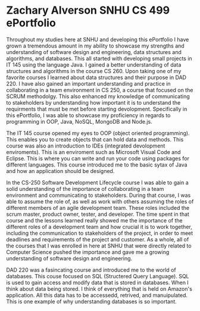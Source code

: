 # Zachary Alverson SNHU CS 499 ePortfolio

Throughout my studies here at SNHU and developing this ePortfolio I have grown a tremendous amount in my ability to showcase my strengths and understanding of software design and engineering, data structures and algorithms, and databases. This all started with developing small projects in IT 145 using the language Java. I gained a better understanding of data structures and algorithms in the course CS 260. Upon taking one of my favorite courses I learned about data structures and their purpose in DAD 220. I have also gained an important understanding and practice in collaborating in a team environment in CS 250, a course that focused on the SCRUM methodolgy. This also enhanced my knowledge of communicating to stakeholders by understanding how important it is to understand the requirments that must be met before starting devolopment. Specifically in this ePortfolio, I was able to showcase my proficiency in regards to programming in OOP, Java, NoSQL, MongoDB and Node.js.

The IT 145 course opened my eyes to OOP (object oriented programming). This enables you to create objects that can hold data and methods. This course was also an introduction to IDEs (integrated devolopment enviroments). This is an enviroment such as Microsoft Visual Code and Eclipse. This is where you can write and run your code using packages for different languages. This course introduced me to the basic sytax of Java and how an application should be designed.

In the CS-250 Software Development Lifecycle course I was able to gain a solid understanding of the importance of collaborating in a team environment and communicating to stakeholders. During that course, I was able to assume the role of, as well as work with others assuming the roles of different members of an agile development team. These roles included the scrum master, product owner, tester, and developer. The time spent in that course and the lessons learned really showed me the importance of the different roles of a development team and how crucial it is to work together, including the communication to stakeholders of the project, in order to meet deadlines and requirements of the project and customer. As a whole, all of the courses that I was enrolled in here at SNHU that were directly related to Computer Science pushed the importance and gave me a growing understanding of software design and engineering.

DAD 220 was a fasincating course and introduced me to the world of databases. This couse focused on SQL (Structered Query Language). SQL is used to gain access and modify data that is stored in databases. When I think about data being stored. I think of everything that is held on Amazon's application. All this data has to be accessedd, retrived, and manuipulated. This is one example of why understanding databases is so important.
